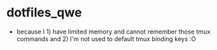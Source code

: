 # dotfiles_qwe
- because I 1) have limited memory and cannot remember those tmux commands and 2) I'm not used to default tmux binding keys :O
